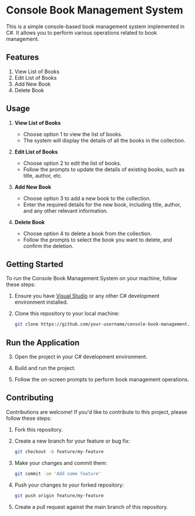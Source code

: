 # Console Book Management System

This is a simple console-based book management system implemented in C#. It allows you to perform various operations related to book management.

## Features

1. View List of Books
2. Edit List of Books
3. Add New Book
4. Delete Book

## Usage

1. **View List of Books**
   - Choose option 1 to view the list of books.
   - The system will display the details of all the books in the collection.

2. **Edit List of Books**
   - Choose option 2 to edit the list of books.
   - Follow the prompts to update the details of existing books, such as title, author, etc.

3. **Add New Book**
   - Choose option 3 to add a new book to the collection.
   - Enter the required details for the new book, including title, author, and any other relevant information.

4. **Delete Book**
   - Choose option 4 to delete a book from the collection.
   - Follow the prompts to select the book you want to delete, and confirm the deletion.

## Getting Started

To run the Console Book Management System on your machine, follow these steps:

1. Ensure you have [Visual Studio](https://visualstudio.microsoft.com/) or any other C# development environment installed.

2. Clone this repository to your local machine:
   ```sh
   git clone https://github.com/your-username/console-book-management.git

## Run the Application  
3. Open the project in your C# development environment.

4. Build and run the project.

5. Follow the on-screen prompts to perform book management operations.

## Contributing
Contributions are welcome! If you'd like to contribute to this project, please follow these steps:

1. Fork this repository.

2. Create a new branch for your feature or bug fix:
    ```sh
    git checkout -b feature/my-feature


3. Make your changes and commit them:
    ```sh
    git commit -am 'Add some feature'

4. Push your changes to your forked repository:
    ```sh
    git push origin feature/my-feature

5. Create a pull request against the main branch of this repository.

